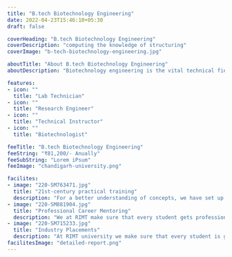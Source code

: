 ```yaml
---
title: "B.tech Biotechnology Engineering"
date: 2022-04-23T15:46:10+05:30
draft: false

coverHeading: "B.tech Biotechnology Engineering"
coverDescription: "computing the knowledge of structuring"
coverImage: "b-tech-biotechnology-engineering.jpg"

aboutTitle: "About B.tech Biotechnology Engineering"
aboutDescription: "Biotechnology engineering is the vital technical field which is applied to the sub parts of the disciplines of biology likes medicine, molecular biology, microbiology and genetics etc. This is basically the study of biomolecular and cellular process to innovate the technologies and the process to improve lives and environment. Biotechnology also utilizes these types of products for manufacturing the purpose. In this modern era the uses of same terms which includes genetic engineering as well as cell and tissue culture technologies."

features:
- icon: ""
  title: "Lab Technician"
- icon: ""
  title: "Research Engineer"
- icon: ""
  title: "Technical Instructor"
- icon: ""
  title: "Biotechnologist"

feeTitle: "B.tech Biotechnology Engineering"
feeString: "₹81,200/- Anually"
feeSubString: "Lorem iPsum"
feeImage: "chandigarh-university.png"

facilites:
- image: "220-SM763471.jpg"
  title: "21st-century practical training"
  description: "For a better understanding of concepts, we have set up advanced 21st-century tools equipped with advanced training methods so that students can learn every concept practically in a better way."
- image: "220-SM881904.jpg"
  title: "Professional Career Mentoring"
  description: "We at RIMT make sure that every student gets professional career mentoring from the industry experts to set career targets & for this we have created a career & placement cell too."
- image: "220-SM715233.jpg"
  title: "Industry Placements"
  description: "At RIMT university we make sure that every student is getting placed, each year more than 500 companies visit the campus of RIMT to hire our brightest of the talents"
facilitesImage: "detailed-report.png"
---
```


